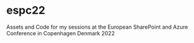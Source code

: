 # espc22
Assets and Code for my sessions at the European SharePoint and Azure Conference in Copenhagen Denmark 2022
